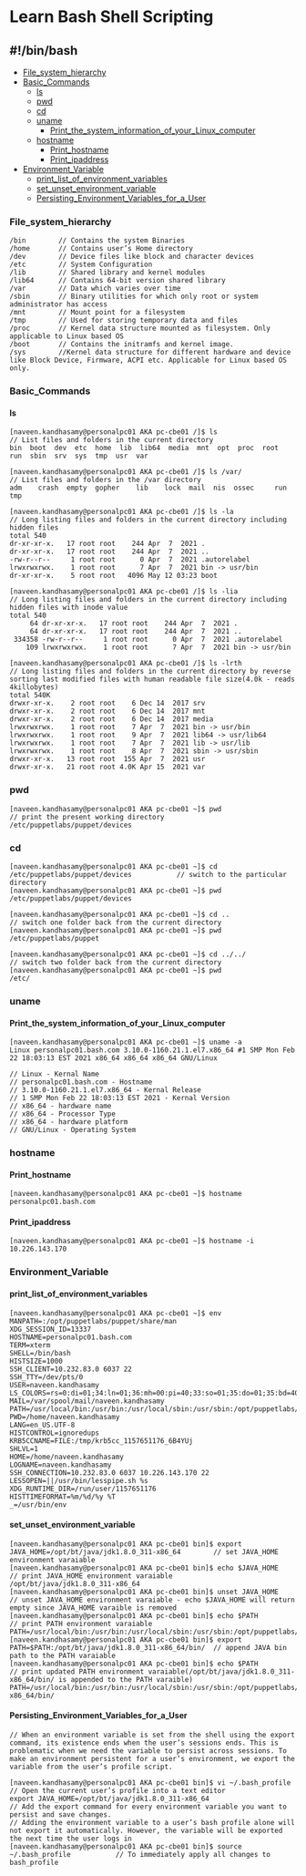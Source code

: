 # Learn Bash Shell Scripting
## #!/bin/bash

-  [File_system_hierarchy](https://github.com/naveenkumar0306/bash_shell_scripting/blob/main/bash.md#File_system_hierarchy)
-  [Basic_Commands](https://github.com/naveenkumar0306/bash_shell_scripting/blob/main/bash.md#Basic_Commands)
    -  [ls](https://github.com/naveenkumar0306/bash_shell_scripting/blob/main/bash.md#ls)
    -  [pwd](https://github.com/naveenkumar0306/bash_shell_scripting/blob/main/bash.md#pwd)
    -  [cd](https://github.com/naveenkumar0306/bash_shell_scripting/blob/main/bash.md#cd)
    -  [uname](https://github.com/naveenkumar0306/bash_shell_scripting/blob/main/bash.md#uname)
        - [Print_the_system_information_of_your_Linux_computer](https://github.com/naveenkumar0306/bash_shell_scripting/blob/main/bash.md#Print_the_system_information_of_your_Linux_computer)
    -  [hostname](https://github.com/naveenkumar0306/bash_shell_scripting/blob/main/bash.md#hostname)
        - [Print_hostname](https://github.com/naveenkumar0306/bash_shell_scripting/blob/main/bash.md#Print_hostname)
        - [Print_ipaddress](https://github.com/naveenkumar0306/bash_shell_scripting/blob/main/bash.md#Print_ipaddress)
-  [Environment_Variable](https://github.com/naveenkumar0306/bash_shell_scripting/blob/main/bash.md#Environment_Variable)
    - [print_list_of_environment_variables](https://github.com/naveenkumar0306/bash_shell_scripting/blob/main/bash.md#print_list_of_environment_variables)
    - [set_unset_environment_variable](https://github.com/naveenkumar0306/bash_shell_scripting/blob/main/bash.md#set_unset_environment_variable)
    - [Persisting_Environment_Variables_for_a_User](https://github.com/naveenkumar0306/bash_shell_scripting/blob/main/bash.md#Persisting_Environment_Variables_for_a_User)

### File_system_hierarchy
```
/bin        // Contains the system Binaries
/home       // Contains user’s Home directory
/dev        // Device files like block and character devices
/etc        // System Configuration
/lib        // Shared library and kernel modules
/lib64      // Contains 64-bit version shared library
/var        // Data which varies over time
/sbin       // Binary utilities for which only root or system administrator has access
/mnt        // Mount point for a filesystem
/tmp        // Used for storing temporary data and files
/proc       // Kernel data structure mounted as filesystem. Only applicable to Linux based OS
/boot       // Contains the initramfs and kernel image.
/sys        //Kernel data structure for different hardware and device like Block Device, Firmware, ACPI etc. Applicable for Linux based OS only.
```

### Basic_Commands
#### ls
```
[naveen.kandhasamy@personalpc01 AKA pc-cbe01 /]$ ls                     // List files and folders in the current directory
bin  boot  dev  etc  home  lib  lib64  media  mnt  opt  proc  root  run  sbin  srv  sys  tmp  usr  var

[naveen.kandhasamy@personalpc01 AKA pc-cbe01 /]$ ls /var/               // List files and folders in the /var directory
adm    crash  empty  gopher    lib    lock  mail  nis  ossec     run    tmp

[naveen.kandhasamy@personalpc01 AKA pc-cbe01 /]$ ls -la                 // Long listing files and folders in the current directory including hidden files
total 540
dr-xr-xr-x.   17 root root    244 Apr  7  2021 .
dr-xr-xr-x.   17 root root    244 Apr  7  2021 ..
-rw-r--r--     1 root root      0 Apr  7  2021 .autorelabel
lrwxrwxrwx.    1 root root      7 Apr  7  2021 bin -> usr/bin
dr-xr-xr-x.    5 root root   4096 May 12 03:23 boot

[naveen.kandhasamy@personalpc01 AKA pc-cbe01 /]$ ls -lia                // Long listing files and folders in the current directory including hidden files with inode value
total 540
     64 dr-xr-xr-x.   17 root root    244 Apr  7  2021 .
     64 dr-xr-xr-x.   17 root root    244 Apr  7  2021 ..
 334358 -rw-r--r--     1 root root      0 Apr  7  2021 .autorelabel
    109 lrwxrwxrwx.    1 root root      7 Apr  7  2021 bin -> usr/bin

[naveen.kandhasamy@personalpc01 AKA pc-cbe01 /]$ ls -lrth               // Long listing files and folders in the current directory by reverse sorting last modified files with human readable file size(4.0k - reads 4killobytes)
total 540K
drwxr-xr-x.    2 root root    6 Dec 14  2017 srv
drwxr-xr-x.    2 root root    6 Dec 14  2017 mnt
drwxr-xr-x.    2 root root    6 Dec 14  2017 media
lrwxrwxrwx.    1 root root    7 Apr  7  2021 bin -> usr/bin
lrwxrwxrwx.    1 root root    9 Apr  7  2021 lib64 -> usr/lib64
lrwxrwxrwx.    1 root root    7 Apr  7  2021 lib -> usr/lib
lrwxrwxrwx.    1 root root    8 Apr  7  2021 sbin -> usr/sbin
drwxr-xr-x.   13 root root  155 Apr  7  2021 usr
drwxr-xr-x.   21 root root 4.0K Apr 15  2021 var
```

### pwd
```
[naveen.kandhasamy@personalpc01 AKA pc-cbe01 ~]$ pwd                    // print the present working directory
/etc/puppetlabs/puppet/devices
```

### cd
```
[naveen.kandhasamy@personalpc01 AKA pc-cbe01 ~]$ cd /etc/puppetlabs/puppet/devices           // switch to the particular directory
[naveen.kandhasamy@personalpc01 AKA pc-cbe01 ~]$ pwd
/etc/puppetlabs/puppet/devices

[naveen.kandhasamy@personalpc01 AKA pc-cbe01 ~]$ cd ..                                      // switch one folder back from the current directory
[naveen.kandhasamy@personalpc01 AKA pc-cbe01 ~]$ pwd
/etc/puppetlabs/puppet

[naveen.kandhasamy@personalpc01 AKA pc-cbe01 ~]$ cd ../../                                  // switch two folder back from the current directory
[naveen.kandhasamy@personalpc01 AKA pc-cbe01 ~]$ pwd
/etc/
```

### uname
#### Print_the_system_information_of_your_Linux_computer
```
[naveen.kandhasamy@personalpc01 AKA pc-cbe01 ~]$ uname -a     
Linux personalpc01.bash.com 3.10.0-1160.21.1.el7.x86_64 #1 SMP Mon Feb 22 18:03:13 EST 2021 x86_64 x86_64 x86_64 GNU/Linux
```
```
// Linux - Kernal Name
// personalpc01.bash.com - Hostname
// 3.10.0-1160.21.1.el7.x86_64 - Kernal Release
// 1 SMP Mon Feb 22 18:03:13 EST 2021 - Kernal Version
// x86_64 - hardware name
// x86_64 - Processor Type
// x86_64 - hardware platform
// GNU/Linux - Operating System
```

### hostname
#### Print_hostname
```
[naveen.kandhasamy@personalpc01 AKA pc-cbe01 ~]$ hostname       
personalpc01.bash.com
```
#### Print_ipaddress
```
[naveen.kandhasamy@personalpc01 AKA pc-cbe01 ~]$ hostname -i
10.226.143.170
```

### Environment_Variable
#### print_list_of_environment_variables
```
[naveen.kandhasamy@personalpc01 AKA pc-cbe01 ~]$ env
MANPATH=:/opt/puppetlabs/puppet/share/man
XDG_SESSION_ID=13337
HOSTNAME=personalpc01.bash.com
TERM=xterm
SHELL=/bin/bash
HISTSIZE=1000
SSH_CLIENT=10.232.83.0 6037 22
SSH_TTY=/dev/pts/0
USER=naveen.kandhasamy
LS_COLORS=rs=0:di=01;34:ln=01;36:mh=00:pi=40;33:so=01;35:do=01;35:bd=40;33;01:cd=40;33;01:or=40;31;01:mi=01;05;37;41:su=37;41:sg=30;43:ca=30;41:tw=30;42:ow=34;42:st=37;44:ex=01;32:*.tar=01;31:*.tgz=01;31:*.arc=01;31:*.arj=01;31:*.taz=01;31:*.lha=01;31:*.lz4=01;31:*.lzh=01;31:*.lzma=01;31:*.tlz=01;31:*.txz=01;31:*.tzo=01;31:*.t7z=01;31:*.zip=01;31:*.z=01;31:*.Z=01;31:*.dz=01;31:
MAIL=/var/spool/mail/naveen.kandhasamy
PATH=/usr/local/bin:/usr/bin:/usr/local/sbin:/usr/sbin:/opt/puppetlabs/bin:/home/naveen.kandhasamy/.local/bin:/home/naveen.kandhasamy/bin
PWD=/home/naveen.kandhasamy
LANG=en_US.UTF-8
HISTCONTROL=ignoredups
KRB5CCNAME=FILE:/tmp/krb5cc_1157651176_6B4YUj
SHLVL=1
HOME=/home/naveen.kandhasamy
LOGNAME=naveen.kandhasamy
SSH_CONNECTION=10.232.83.0 6037 10.226.143.170 22
LESSOPEN=||/usr/bin/lesspipe.sh %s
XDG_RUNTIME_DIR=/run/user/1157651176
HISTTIMEFORMAT=%m/%d/%y %T
_=/usr/bin/env
```

#### set_unset_environment_variable
```
[naveen.kandhasamy@personalpc01 AKA pc-cbe01 bin]$ export JAVA_HOME=/opt/bt/java/jdk1.8.0_311-x86_64        // set JAVA_HOME environment varaiable
[naveen.kandhasamy@personalpc01 AKA pc-cbe01 bin]$ echo $JAVA_HOME                                          // print JAVA_HOME environment varaiable
/opt/bt/java/jdk1.8.0_311-x86_64
[naveen.kandhasamy@personalpc01 AKA pc-cbe01 bin]$ unset JAVA_HOME                                          // unset JAVA_HOME environment varaiable - echo $JAVA_HOME will return empty since JAVA_HOME varaible is removed   
[naveen.kandhasamy@personalpc01 AKA pc-cbe01 bin]$ echo $PATH                                               // print PATH environment varaiable
PATH=/usr/local/bin:/usr/bin:/usr/local/sbin:/usr/sbin:/opt/puppetlabs/bin:/home/naveen.kandhasamy/.local/bin:/home/naveen.kandhasamy/bin
[naveen.kandhasamy@personalpc01 AKA pc-cbe01 bin]$ export PATH=$PATH:/opt/bt/java/jdk1.8.0_311-x86_64/bin/  // append JAVA bin path to the PATH varaiable
[naveen.kandhasamy@personalpc01 AKA pc-cbe01 bin]$ echo $PATH                                               // print updated PATH environment varaiable(/opt/bt/java/jdk1.8.0_311-x86_64/bin/ is appended to the PATH varaible)
PATH=/usr/local/bin:/usr/bin:/usr/local/sbin:/usr/sbin:/opt/puppetlabs/bin:/home/naveen.kandhasamy/.local/bin:/home/naveen.kandhasamy/bin:/opt/bt/java/jdk1.8.0_311-x86_64/bin/
```

#### Persisting_Environment_Variables_for_a_User
```
// When an environment variable is set from the shell using the export command, its existence ends when the user’s sessions ends. This is problematic when we need the variable to persist across sessions. To make an environment persistent for a user’s environment, we export the variable from the user’s profile script.

[naveen.kandhasamy@personalpc01 AKA pc-cbe01 bin]$ vi ~/.bash_profile               // Open the current user’s profile into a text editor
export JAVA_HOME=/opt/bt/java/jdk1.8.0_311-x86_64                                   // Add the export command for every environment variable you want to persist and save changes.
// Adding the environment variable to a user’s bash profile alone will not export it automatically. However, the variable will be exported the next time the user logs in
[naveen.kandhasamy@personalpc01 AKA pc-cbe01 bin]$ source ~/.bash_profile           // To immediately apply all changes to bash_profile
```


